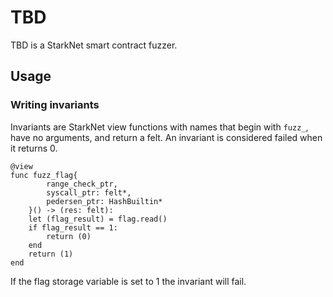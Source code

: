 # TBD

TBD is a StarkNet smart contract fuzzer.

## Usage
### Writing invariants

Invariants are StarkNet view functions with names that begin with `fuzz_`, have no arguments, and return a felt. An invariant is considered failed when it returns 0.

```cairo
@view
func fuzz_flag{
        range_check_ptr,
        syscall_ptr: felt*,
        pedersen_ptr: HashBuiltin*
    }() -> (res: felt):
    let (flag_result) = flag.read()
    if flag_result == 1:
        return (0)
    end
    return (1)
end
```

If the flag storage variable is set to 1 the invariant will fail.
